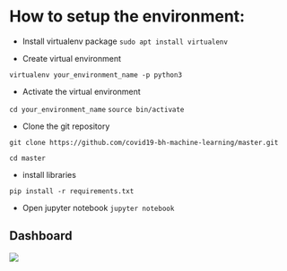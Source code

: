 # How to setup the environment:
- Install virtualenv package
`sudo apt install virtualenv`

- Create virtual environment

`virtualenv your_environment_name -p python3`

- Activate the virtual environment

`cd your_environment_name`
`source bin/activate`

- Clone the git repository

`git clone https://github.com/covid19-bh-machine-learning/master.git`

 `cd master`

- install libraries

`pip install -r requirements.txt`


- Open jupyter notebook 
`jupyter notebook`

## Dashboard

![](/media/dashboard.gif)
